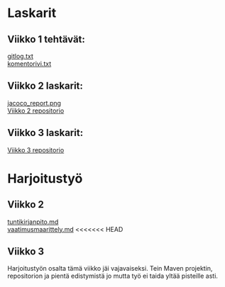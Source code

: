 # Laskarit
## Viikko 1 tehtävät:

[gitlog.txt](https://github.com/miskapohjanrinne/ot-harjoitustyo/blob/master/laskarit/viikko1/gitlog.txt)  
[komentorivi.txt](https://github.com/miskapohjanrinne/ot-harjoitustyo/blob/master/laskarit/viikko1/komentorivi.txt)

## Viikko 2 laskarit:  
[jacoco_report.png](https://raw.githubusercontent.com/miskapohjanrinne/ot-harjoitustyo/master/laskarit/viikko2/jacoco_report.png)  
[Viikko 2 repositorio](https://github.com/miskapohjanrinne/ot-harjoitustyo/tree/master/laskarit/viikko2)

## Viikko 3 laskarit:  
[Viikko 3 repositorio](https://github.com/miskapohjanrinne/ot-harjoitustyo/tree/master/laskarit/viikko3)

# Harjoitustyö
## Viikko 2
[tuntikirjanpito.md](https://github.com/miskapohjanrinne/ot-harjoitustyo/blob/master/dokumentaatio/tuntikirjanpito.md)  
[vaatimusmaarittely.md](https://github.com/miskapohjanrinne/ot-harjoitustyo/blob/master/dokumentaatio/vaatimusmaarittely.md)
<<<<<<< HEAD

## Viikko 3
Harjoitustyön osalta tämä viikko jäi vajavaiseksi. Tein Maven projektin, repositorion ja pientä edistymistä jo mutta työ ei taida yltää
pisteille asti.


